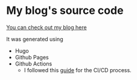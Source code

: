 # My blog's source code

[You can check out my blog here](https://blog.chrisvo.systems)

It was generated using
- Hugo
- Github Pages
- Github Actions
    - I followed this [guide](https://medium.com/@asishrs/automate-your-github-pages-deployment-using-hugo-and-actions-518b959a51f9) for the CI/CD process.